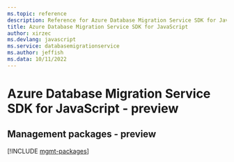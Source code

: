 ```yaml
---
ms.topic: reference
description: Reference for Azure Database Migration Service SDK for JavaScript
title: Azure Database Migration Service SDK for JavaScript
author: xirzec
ms.devlang: javascript
ms.service: databasemigrationservice
ms.author: jeffish
ms.data: 10/11/2022
---
```

# Azure Database Migration Service SDK for JavaScript - preview

## Management packages - preview
[!INCLUDE [mgmt-packages](database-migration-service-mgmt-index.md)]